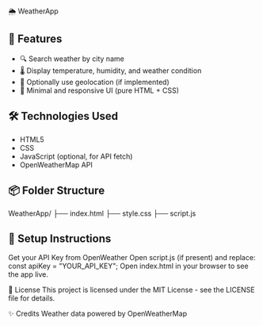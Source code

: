  🌦️ WeatherApp

## 🚀 Features

- 🔍 Search weather by city name
- 🌡️ Display temperature, humidity, and weather condition
- 📍 Optionally use geolocation (if implemented)
- 🧼 Minimal and responsive UI (pure HTML + CSS)

## 🛠️ Technologies Used
- HTML5
- CSS
- JavaScript (optional, for API fetch)
- OpenWeatherMap API

## 📦 Folder Structure

WeatherApp/
├── index.html
├── style.css
├── script.js

## 🔧 Setup Instructions
Get your API Key from OpenWeather
Open script.js (if present) and replace:
const apiKey = "YOUR_API_KEY";
Open index.html in your browser to see the app live.

📄 License
This project is licensed under the MIT License - see the LICENSE file for details.

✨ Credits
Weather data powered by OpenWeatherMap

